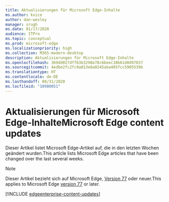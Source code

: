 ```yaml
---
title: Aktualisierungen für Microsoft Edge-Inhalte
ms.author: kvice
author: dan-wesley
manager: srugh
ms.date: 01/17/2020
audience: ITPro
ms.topic: conceptual
ms.prod: microsoft-edge
ms.localizationpriority: high
ms.collection: M365-modern-desktop
description: Aktualisierungen für Microsoft Edge-Inhalte
ms.openlocfilehash: 369dd027dff63b3298e78c6beec38b61d0d97037
ms.sourcegitcommit: 4edbe2fc2fc9a013e6a0245aba485fcc5905539b
ms.translationtype: HT
ms.contentlocale: de-DE
ms.lasthandoff: 08/31/2020
ms.locfileid: "10980051"
---
```

# <span data-ttu-id="8d166-103">Aktualisierungen für Microsoft Edge-Inhalte</span><span class="sxs-lookup"><span data-stu-id="8d166-103">Microsoft Edge content updates</span></span>

<span data-ttu-id="8d166-104">Dieser Artikel listet Microsoft Edge-Artikel auf, die in den letzten Wochen geändert wurden.</span><span class="sxs-lookup"><span data-stu-id="8d166-104">This article lists Microsoft Edge articles that have been changed over the last several weeks.</span></span>

> [!NOTE]
> <span data-ttu-id="8d166-105">Dieser Artikel bezieht sich auf Microsoft Edge, [Version 77](https://support.microsoft.com/help/4027011/microsoft-edge-find-out-which-version-you-have?ocid=MicrosoftStore-EdgeVersion) oder neuer.</span><span class="sxs-lookup"><span data-stu-id="8d166-105">This applies to Microsoft Edge [version 77](https://support.microsoft.com/help/4027011/microsoft-edge-find-out-which-version-you-have?ocid=MicrosoftStore-EdgeVersion) or later.</span></span>

[!INCLUDE [edgeenterprise-content-updates](./includes/edgeenterprise-content-updates.md)]
